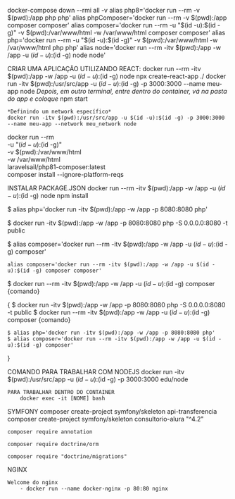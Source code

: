 docker-compose down --rmi all -v
alias php8='docker run --rm -v $(pwd):/app php php'
alias phpComposer='docker run --rm -v $(pwd):/app composer composer'
alias composer='docker run --rm -u "$(id -u):$(id -g)" -v $(pwd):/var/www/html -w /var/www/html composer composer'
alias php='docker run --rm -u "$(id -u):$(id -g)" -v $(pwd):/var/www/html -w /var/www/html php php'
alias node='docker run --rm -itv $(pwd):/app -w /app -u $(id -u):$(id -g) node node'

CRIAR UMA APLICAÇÃO UTILIZANDO REACT:
	docker run --rm -itv $(pwd):/app -w /app -u $(id -u):$(id -g) node npx create-react-app ./
	docker run -itv $(pwd):/usr/src/app -u $(id -u):$(id -g) -p 3000:3000 --name meu-app node
	*Depois, em outro terminal, entre dentro do container, vá na pasta do app e coloque*
	npm start
	
	*Definindo um network específico*
	docker run -itv $(pwd):/usr/src/app -u $(id -u):$(id -g) -p 3000:3000 --name meu-app --network meu_network node


docker run --rm \
    -u "$(id -u):$(id -g)" \
    -v $(pwd):/var/www/html \
    -w /var/www/html \
    laravelsail/php81-composer:latest \
    composer install --ignore-platform-reqs

INSTALAR PACKAGE.JSON
	docker run --rm -itv $(pwd):/app -w /app -u $(id -u):$(id -g) node npm install


$ alias php='docker run -itv $(pwd):/app -w /app -p 8080:8080 php'

$ docker run -itv $(pwd):/app -w /app -p 8080:8080 php -S 0.0.0.0:8080 -t public

$ alias composer='docker run --rm -itv $(pwd):/app -w /app -u $(id -u):$(id -g) composer'

	alias composer='docker run --rm -itv $(pwd):/app -w /app -u $(id -u):$(id -g) composer composer'

$ docker run --rm -itv $(pwd):/app -w /app -u $(id -u):$(id -g) composer {comando}


{
	$ docker run -itv $(pwd):/app -w /app -p 8080:8080 php -S 0.0.0.0:8080 -t public
	$ docker run --rm -itv $(pwd):/app -w /app -u $(id -u):$(id -g) composer {comando}

	$ alias php='docker run -itv $(pwd):/app -w /app -p 8080:8080 php'
	$ alias composer='docker run --rm -itv $(pwd):/app -w /app -u $(id -u):$(id -g) composer'
}

COMANDO PARA TRABALHAR COM NODEJS
	docker run -itv $(pwd):/usr/src/app -u $(id -u):$(id -g) -p 3000:3000 edu/node
	
	PARA TRABALHAR DENTRO DO CONTAINER
		docker exec -it [NOME] bash


SYMFONY
	composer create-project symfony/skeleton api-transferencia
	composer create-project symfony/skeleton consultorio-alura "^4.2"

	composer require annotation

	composer require doctrine/orm

	composer require "doctrine/migrations"

NGINX

	Welcome do nginx
		- docker run --name docker-nginx -p 80:80 nginx